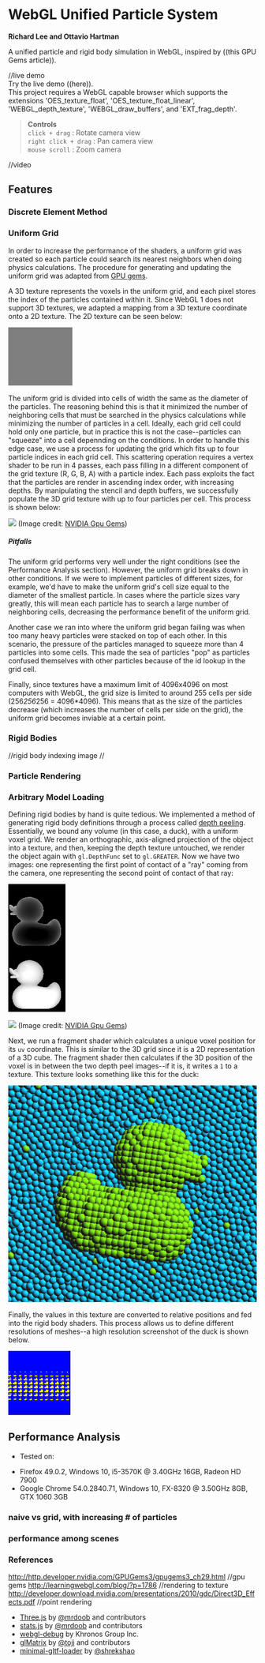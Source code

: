 WebGL Unified Particle System
======================

**Richard Lee and Ottavio Hartman**

A unified particle and rigid body simulation in WebGL, inspired by ((this GPU Gems article)).<br>


//live demo <br>
Try the live demo ((here)).<br>
This project requires a WebGL capable browser which supports the extensions 'OES_texture_float',
'OES_texture_float_linear', 'WEBGL_depth_texture', 'WEBGL_draw_buffers', and 'EXT_frag_depth'.
>**Controls**<br>
>`click + drag` : Rotate camera view<br>
>`right click + drag` : Pan camera view<br>
>`mouse scroll` : Zoom camera

//video

## Features

### Discrete Element Method

### Uniform Grid
In order to increase the performance of the shaders, a uniform grid was created so each particle could search its nearest neighbors when doing physics calculations. The procedure for generating and updating the uniform grid was adapted from [GPU gems](http://http.developer.nvidia.com/GPUGems3/gpugems3_ch29.html).

A 3D texture represents the voxels in the uniform grid, and each pixel stores the index of the particles contained within it. Since WebGL 1 does not support 3D textures, we adapted a mapping from a 3D texture coordinate onto a 2D texture. The 2D texture can be seen below:

![](img/3D_grid.gif)

The uniform grid is divided into cells of width the same as the diameter of the particles. The reasoning behind this is that it minimized the number of neighboring cells that must be searched in the physics calculations while minimizing the number of particles in a cell. Ideally, each grid cell could hold only one particle, but in practice this is not the case--particles can "squeeze" into a cell depennding on the conditions. In order to handle this edge case, we use a process for updating the grid which fits up to four particle indices in each grid cell. This scattering operation requires a vertex shader to be run in 4 passes, each pass filling in a different component of the grid texture (R, G, B, A) with a particle index. Each pass exploits the fact that the particles are render in ascending index order, with increasing depths. By manipulating the stencil and depth buffers, we successfully populate the 3D grid texture with up to four particles per cell. This process is shown below:

![](http://http.developer.nvidia.com/GPUGems3/elementLinks/29fig08.jpg)
(Image credit: [NVIDIA Gpu Gems](http://http.developer.nvidia.com/GPUGems3/gpugems3_ch29.html))

##### Pitfalls
The uniform grid performs very well under the right conditions (see the Performance Analysis section). However, the uniform grid breaks down in other conditions. If we were to implement particles of different sizes, for example, we'd have to make the uniform grid's cell size equal to the diameter of the smallest particle. In cases where the particle sizes vary greatly, this will mean each particle has to search a large number of neighboring cells, decreasing the performance benefit of the uniform grid.

Another case we ran into where the uniform grid began failing was when too many heavy particles were stacked on top of each other. In this scenario, the pressure of the particles managed to squeeze more than 4 particles into some cells. This made the sea of particles "pop" as particles confused themselves with other particles because of the id lookup in the grid cell. 

Finally, since textures have a maximum limit of 4096x4096 on most computers with WebGL, the grid size is limited to around 255 cells per side (256*256*256 = 4096*4096). This means that as the size of the particles decrease (which increases the number of cells per side on the grid), the uniform grid becomes inviable at a certain point.



### Rigid Bodies
//rigid body indexing image
//

### Particle Rendering

### Arbitrary Model Loading
Defining rigid bodies by hand is quite tedious. We implemented a method of generating rigid body definitions through a process called [depth peeling](https://en.wikipedia.org/wiki/Depth_peeling). Essentially, we bound any volume (in this case, a duck), with a uniform voxel grid. We render an orthographic, axis-aligned projection of the object into a texture, and then, keeping the depth texture untouched, we render the object again with `gl.DepthFunc` set to `gl.GREATER`. Now we have two images: one representing the first point of contact of a "ray" coming from the camera, one representing the second point of contact of that ray:

![](img/depth_ducks.PNG)

![](http://http.developer.nvidia.com/GPUGems3/elementLinks/29fig04.jpg)
(Image credit: [NVIDIA Gpu Gems](http://http.developer.nvidia.com/GPUGems3/gpugems3_ch29.html))

Next, we run a fragment shader which calculates a unique voxel position for its `uv` coordinate. This is similar to the 3D grid since it is a 2D representation of a 3D cube. The fragment shader then calculates if the 3D position of the voxel is in between the two depth peel images--if it is, it writes a `1` to a texture. This texture looks something like this for the duck:

![](img/duck_final.PNG)

Finally, the values in this texture are converted to relative positions and fed into the rigid body shaders. This process allows us to define different resolutions of meshes--a high resolution screenshot of the duck is shown below.

![](img/duck_voxel.PNG)

## Performance Analysis

- Tested on:
 * Firefox 49.0.2, Windows 10, i5-3570K @ 3.40GHz 16GB, Radeon HD 7900
 * Google Chrome 54.0.2840.71, Windows 10, FX-8320 @ 3.50GHz 8GB, GTX 1060 3GB

### naive vs grid, with increasing # of particles
### performance among scenes


### References
http://http.developer.nvidia.com/GPUGems3/gpugems3_ch29.html //gpu gems
http://learningwebgl.com/blog/?p=1786 //rendering to texture
http://developer.download.nvidia.com/presentations/2010/gdc/Direct3D_Effects.pdf //point rendering

* [Three.js](https://github.com/mrdoob/three.js) by [@mrdoob](https://github.com/mrdoob) and contributors
* [stats.js](https://github.com/mrdoob/stats.js) by [@mrdoob](https://github.com/mrdoob) and contributors
* [webgl-debug](https://github.com/KhronosGroup/WebGLDeveloperTools) by Khronos Group Inc.
* [glMatrix](https://github.com/toji/gl-matrix) by [@toji](https://github.com/toji) and contributors
* [minimal-gltf-loader](https://github.com/shrekshao/minimal-gltf-loader) by [@shrekshao](https://github.com/shrekshao)
